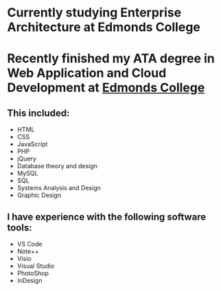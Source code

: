 # Currently studying Enterprise Architecture at Edmonds College #

# Recently finished my ATA degree in Web Application and Cloud Development at [Edmonds College](https://www.Edmonds.edu) #

## This included: ##

* HTML
* CSS
* JavaScript
* PHP
* jQuery
* Database theory and design
* MySQL
* SQL
* Systems Analysis and Design
* Graphic Design

## I have experience with the following software tools: ##
* VS Code
* Note++
* Visio
* Visual Studio
* PhotoShop
* InDesign
